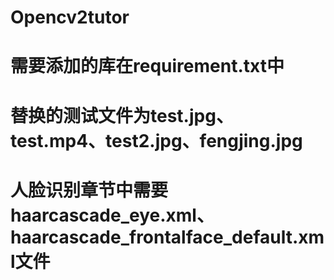 # Opencv2tutor
# 需要添加的库在requirement.txt中
# 替换的测试文件为test.jpg、test.mp4、test2.jpg、fengjing.jpg
# 人脸识别章节中需要 haarcascade_eye.xml、haarcascade_frontalface_default.xml文件
